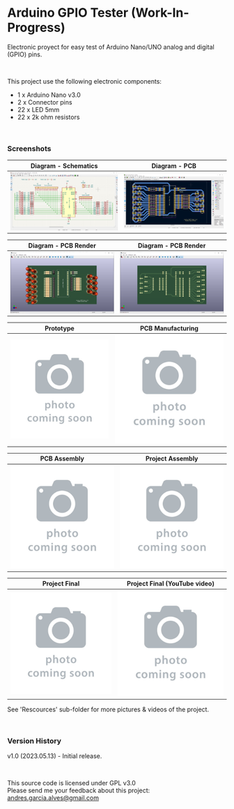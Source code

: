 # Arduino GPIO Tester (Work-In-Progress)

Electronic proyect for easy test of Arduino Nano/UNO analog and digital (GPIO) pins.  

&nbsp;

This project use the following electronic components:
- 1 x Arduino Nano v3.0
- 2 x Connector pins
- 22 x LED 5mm
- 22 x 2k ohm resistors

&nbsp;

### Screenshots

| Diagram - Schematics                            | Diagram - PCB                                   |
|-------------------------------------------------|-------------------------------------------------|
| ![](Resources/01-schematic-diagram.png)         | ![](Resources/02-pcb-diagram.png)               |

| Diagram - PCB Render                            | Diagram - PCB Render                            |
|-------------------------------------------------|-------------------------------------------------|
| ![](Resources/03-pcb-render-front-side.png)     | ![](Resources/04-pcb-render-back-side.png)      |

| Prototype                                       | PCB Manufacturing                               |
|-------------------------------------------------|-------------------------------------------------|
| ![](Resources/05-photo-coming-soon.jpg)         | ![](Resources/06-photo-coming-soon.jpg)         |

| PCB Assembly                                    | Project Assembly                                |
|-------------------------------------------------|-------------------------------------------------|
| ![](Resources/07-photo-coming-soon.jpg)         | ![](Resources/08-photo-coming-soon.jpg)         |

| Project Final                                   | Project Final (YouTube video)                   |
|-------------------------------------------------|-------------------------------------------------|
| ![](Resources/09-photo-coming-soon.jpg)         | ![](Resources/10-photo-coming-soon.jpg)         |

See 'Rescources' sub-folder for more pictures & videos of the project.

&nbsp;

### Version History

v1.0 (2023.05.13) - Initial release.  

&nbsp;

This source code is licensed under GPL v3.0  
Please send me your feedback about this project: andres.garcia.alves@gmail.com
